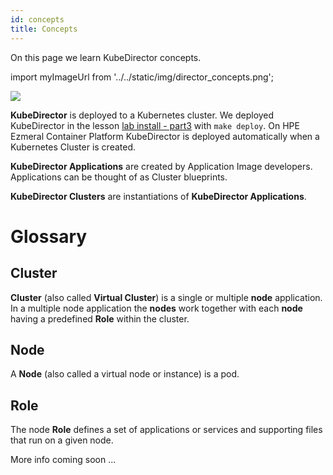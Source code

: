 ```yaml
---
id: concepts 
title: Concepts
---
```


On this page we learn KubeDirector concepts.

import myImageUrl from '../../static/img/director_concepts.png';

<img src={myImageUrl}/>

**KubeDirector** is deployed to a Kubernetes cluster.  We deployed KubeDirector in the lesson [lab install - part3](/docs/lab/install3) with `make deploy`.  On HPE Ezmeral Container Platform KubeDirector is deployed automatically when a Kubernetes Cluster is created.

**KubeDirector Applications** are created by Application Image developers.  Applications can be thought of as Cluster blueprints. 

**KubeDirector Clusters** are instantiations of **KubeDirector Applications**.

# Glossary

## Cluster

**Cluster** (also called **Virtual Cluster**) is a single or multiple **node** application.  In a multiple node application the **nodes** work together with each **node** having a predefined **Role** within the cluster.

## Node

A **Node** (also called a virtual node or instance) is a pod.

## Role

The node **Role** defines a set of applications or services and supporting files that run on a given node.

More info coming soon ...
